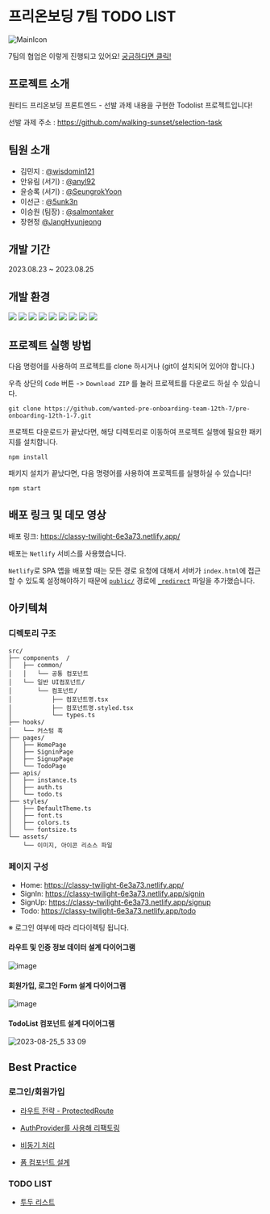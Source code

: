 # 프리온보딩 7팀 TODO LIST

![MainIcon](https://github.com/wanted-pre-onboarding-team-12th-7/pre-onboarding-12th-1-7/assets/97281800/e1f052bb-1d7c-4e8b-8143-07ffe113c9b4)

7팀의 협업은 이렇게 진행되고 있어요! [궁금하다면 클릭!](https://www.notion.so/sonicrok/7-5fcce41bb3594680b16862082dd0324d)

## 프로젝트 소개

원티드 프리온보딩 프론트엔드 - 선발 과제 내용을 구현한 Todolist 프로젝트입니다!

선발 과제 주소 : https://github.com/walking-sunset/selection-task

## 팀원 소개

- 김민지 : [@wisdomin121](https://github.com/wisdomin121)
- 안유림 (서기) : [@anyl92](https://github.com/anyl92)
- 윤승록 (서기) : [@SeungrokYoon](https://github.com/SeungrokYoon)
- 이선근 : [@5unk3n](https://github.com/5unk3n)
- 이승원 (팀장) : [@salmontaker](hhttps://github.com/salmontaker)
- 장현정 [@JangHyunjeong](https://github.com/JangHyunjeong)

## 개발 기간

2023.08.23 ~ 2023.08.25

## 개발 환경

<img src="https://img.shields.io/badge/Node.js v18 (LTS)-grey?style=flat-square&logo=nodedotjs"> <img src="https://img.shields.io/badge/React-61DAFB?style=flat-square&logo=React&logoColor=white"/> <img src="https://img.shields.io/badge/TypeScript-3178C6?style=flat-square&logo=TypeScript&logoColor=white"/> <img src="https://img.shields.io/badge/styled component-DB7093?style=flat-square&logo=styled-components&logoColor=white"/> <img src="https://img.shields.io/badge/Axios-5A29E4?style=flat-square&logo=Axios&logoColor=white"/> <img src="https://img.shields.io/badge/React Router-CA4245?style=flat-square&logo=React Router&logoColor=white"> <img src="https://img.shields.io/badge/husky-brown?style=flat-square&logo=npm"> <img src="https://img.shields.io/badge/ESLint-4B32C3?style=flat-square&logo=eslint"> <img src="https://img.shields.io/badge/Prettier-F7B93E?style=flat-square&logo=prettier&logoColor=white">

## 프로젝트 실행 방법

다음 명령어를 사용하여 프로젝트를 clone 하시거나 (git이 설치되어 있어야 합니다.)

우측 상단의 `Code` 버튼 -> `Download ZIP` 를 눌러 프로젝트를 다운로드 하실 수 있습니다.

```
git clone https://github.com/wanted-pre-onboarding-team-12th-7/pre-onboarding-12th-1-7.git
```

프로젝트 다운로드가 끝났다면, 해당 디렉토리로 이동하여 프로젝트 실행에 필요한 패키지를 설치합니다.

```
npm install
```

패키지 설치가 끝났다면, 다음 명령어를 사용하여 프로젝트를 실행하실 수 있습니다!

```
npm start
```

## 배포 링크 및 데모 영상

배포 링크: https://classy-twilight-6e3a73.netlify.app/

배포는 `Netlify` 서비스를 사용했습니다.

`Netlify`로 SPA 앱을 배포할 때는 모든 경로 요청에 대해서 서버가 `index.html`에 접근할 수 있도록 설정해야하기 때문에 [`public/`](https://github.com/wanted-pre-onboarding-team-12th-7/pre-onboarding-12th-1-7/tree/main/public) 경로에 [`_redirect`](https://github.com/wanted-pre-onboarding-team-12th-7/pre-onboarding-12th-1-7/blob/main/public/_redirects) 파일을 추가했습니다.

## 아키텍쳐

### 디렉토리 구조

```
src/
├── components  /
│   ├── common/
│   │   └── 공통 컴포넌트
│   └── 일반 UI컴포넌트/
│       └── 컴포넌트/
│           ├── 컴포넌트명.tsx
│           ├── 컴포넌트명.styled.tsx
│           └── types.ts
├── hooks/
│   └── 커스텀 훅
├── pages/
│   ├── HomePage
│   ├── SigninPage
│   ├── SignupPage
│   └── TodoPage
├── apis/
│   ├── instance.ts
│   ├── auth.ts
│   └── todo.ts
├── styles/
│   ├── DefaultTheme.ts
│   ├── font.ts
│   ├── colors.ts
│   └── fontsize.ts
└── assets/
    └── 이미지, 아이콘 리소스 파일
```

### 페이지 구성

- Home: https://classy-twilight-6e3a73.netlify.app/
- SignIn: https://classy-twilight-6e3a73.netlify.app/signin
- SignUp: https://classy-twilight-6e3a73.netlify.app/signup
- Todo: https://classy-twilight-6e3a73.netlify.app/todo

※ 로그인 여부에 따라 리다이렉팅 됩니다.

#### 라우트 및 인증 정보 데이터 설계 다이어그램

![image](https://github.com/wanted-pre-onboarding-team-12th-7/pre-onboarding-12th-1-7/assets/97281800/b4cfcfd3-b451-499e-beb4-c353b9a94046)

#### 회원가입, 로그인 Form 설계 다이어그램

![image](https://github.com/wanted-pre-onboarding-team-12th-7/pre-onboarding-12th-1-7/assets/44149596/6d856380-9843-49d7-8f66-56050fec6ee8)

#### TodoList 컴포넌트 설계 다이어그램

![2023-08-25_5 33 09](https://github.com/wanted-pre-onboarding-team-12th-7/pre-onboarding-12th-1-7/assets/97281800/341ac780-1028-4db5-911d-1821a457292a)

## Best Practice

### 로그인/회원가입

<!-- 인증 데이터 설계 -->

- [라우트 전략 - ProtectedRoute](https://www.notion.so/sonicrok/1-0fe82e20f8124d1eac79eb641d7cdcd8?pvs=4#64841342c647489699e38f6c0f184826)

- [AuthProvider를 사용해 리팩토링](https://www.notion.so/sonicrok/1-0fe82e20f8124d1eac79eb641d7cdcd8?pvs=4#36b357bd674042e39ee8be53b5c2c792)

- [비동기 처리](https://www.notion.so/sonicrok/1-0fe82e20f8124d1eac79eb641d7cdcd8?pvs=4#48c233536b114a658410ab8bf959922a)

- [폼 컴포넌트 설계](https://www.notion.so/sonicrok/1-0fe82e20f8124d1eac79eb641d7cdcd8?pvs=4#08c827f61bdb4ff48b2acc2b81592299)

### TODO LIST

- [투두 리스트](https://www.notion.so/sonicrok/1-0fe82e20f8124d1eac79eb641d7cdcd8?pvs=4#bd6f8469da7e4346964c71d4dc720f51)
